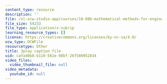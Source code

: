 ```yaml
---
content_type: resource
description: ''
file: /ol-ocw-studio-app/courses/18-086-mathematical-methods-for-engineers-ii-spring-2006/cafa40b8b110561e98bf26f580952834_0aa6fUHTTeU.vtt
file_size: 54233
file_type: application/x-subrip
learning_resource_types: []
license: https://creativecommons.org/licenses/by-nc-sa/4.0/
ocw_type: OCWFile
resourcetype: Other
title: 3play caption file
uid: cafa40b8-b110-561e-98bf-26f580952834
video_files:
  video_thumbnail_file: null
video_metadata:
  youtube_id: null
---
```

